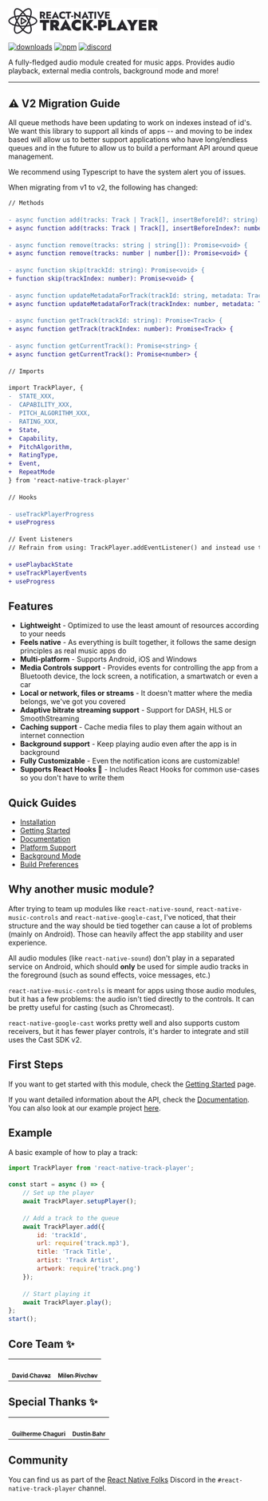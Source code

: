 <img src="docs/assets/optimized-logo.svg" width="300" />

[![downloads](https://img.shields.io/npm/dw/react-native-track-player.svg)](https://www.npmjs.com/package/react-native-track-player)
[![npm](https://img.shields.io/npm/v/react-native-track-player.svg)](https://www.npmjs.com/package/react-native-track-player) 
[![discord](https://img.shields.io/discord/567636850513018880.svg)](https://discordapp.com/invite/ya2XDCR)

A fully-fledged audio module created for music apps. Provides audio playback, external media controls, background mode and more!

---

## ⚠️ V2 Migration Guide

All queue methods have been updating to work on indexes instead of id's. We want this library to support all kinds of apps -- and moving to be index based will allow us to better support applications who have long/endless queues and in the future to allow us to build a performant API around queue management.

We recommend using Typescript to have the system alert you of issues.

When migrating from v1 to v2, the following has changed:

```diff
// Methods

- async function add(tracks: Track | Track[], insertBeforeId?: string): Promise<void> {
+ async function add(tracks: Track | Track[], insertBeforeIndex?: number): Promise<void> {

- async function remove(tracks: string | string[]): Promise<void> {
+ async function remove(tracks: number | number[]): Promise<void> {

- async function skip(trackId: string): Promise<void> {
+ function skip(trackIndex: number): Promise<void> {

- async function updateMetadataForTrack(trackId: string, metadata: TrackMetadataBase): Promise<void> {
+ async function updateMetadataForTrack(trackIndex: number, metadata: TrackMetadataBase): Promise<void> {

- async function getTrack(trackId: string): Promise<Track> {
+ async function getTrack(trackIndex: number): Promise<Track> {

- async function getCurrentTrack(): Promise<string> {
+ async function getCurrentTrack(): Promise<number> {

// Imports

import TrackPlayer, {
-  STATE_XXX,
-  CAPABILITY_XXX,
-  PITCH_ALGORITHM_XXX,
-  RATING_XXX,
+  State,
+  Capability,
+  PitchAlgorithm,
+  RatingType,
+  Event,
+  RepeatMode
} from 'react-native-track-player'

// Hooks

- useTrackPlayerProgress
+ useProgress

// Event Listeners
// Refrain from using: TrackPlayer.addEventListener() and instead use the provided hooks

+ usePlaybackState
+ useTrackPlayerEvents
+ useProgress
```

## Features

* **Lightweight** - Optimized to use the least amount of resources according to your needs
* **Feels native** - As everything is built together, it follows the same design principles as real music apps do
* **Multi-platform** - Supports Android, iOS and Windows
* **Media Controls support** - Provides events for controlling the app from a Bluetooth device, the lock screen, a notification, a smartwatch or even a car
* **Local or network, files or streams** - It doesn't matter where the media belongs, we've got you covered
* **Adaptive bitrate streaming support** - Support for DASH, HLS or SmoothStreaming
* **Caching support** - Cache media files to play them again without an internet connection
* **Background support** - Keep playing audio even after the app is in background
* **Fully Customizable** - Even the notification icons are customizable!
* **Supports React Hooks 🎣** - Includes React Hooks for common use-cases so you don't have to write them

## Quick Guides

* [Installation](https://react-native-track-player.js.org/install/)
* [Getting Started](https://react-native-track-player.js.org/getting-started/)
* [Documentation](https://react-native-track-player.js.org/documentation/)
* [Platform Support](https://react-native-track-player.js.org/platform-support/)
* [Background Mode](https://react-native-track-player.js.org/background/)
* [Build Preferences](https://react-native-track-player.js.org/build-preferences/)

## Why another music module?
After trying to team up modules like `react-native-sound`, `react-native-music-controls` and `react-native-google-cast`, I've noticed, that their structure and the way should be tied together can cause a lot of problems (mainly on Android). Those can heavily affect the app stability and user experience.

All audio modules (like `react-native-sound`) don't play in a separated service on Android, which should **only** be used for simple audio tracks in the foreground (such as sound effects, voice messages, etc.)

`react-native-music-controls` is meant for apps using those audio modules, but it has a few problems: the audio isn't tied directly to the controls. It can be pretty useful for casting (such as Chromecast).

`react-native-google-cast` works pretty well and also supports custom receivers, but it has fewer player controls, it's harder to integrate and still uses the Cast SDK v2.

## First Steps

If you want to get started with this module, check the [Getting Started](https://react-native-track-player.js.org/getting-started/) page.

If you want detailed information about the API, check the [Documentation](https://react-native-track-player.js.org/documentation/). You can also look at our example project [here](/example).

## Example

A basic example of how to play a track:

```javascript
import TrackPlayer from 'react-native-track-player';

const start = async () => {
    // Set up the player
    await TrackPlayer.setupPlayer();

    // Add a track to the queue
    await TrackPlayer.add({
        id: 'trackId',
        url: require('track.mp3'),
        title: 'Track Title',
        artist: 'Track Artist',
        artwork: require('track.png')
    });

    // Start playing it
    await TrackPlayer.play();
};
start();
```

## Core Team ✨

<table>
  <tr>
    <td align="center"><a href="https://github.com/dcvz"><img src="https://avatars.githubusercontent.com/u/2475932?v=4" width="100px;" alt=""/><br /><sub><b>David Chavez</b></sub></a><br /></td>
    <td align="center"><a href="https://github.com/mpivchev"><img src="https://avatars.githubusercontent.com/u/6960329?v=4" width="100px;" alt=""/><br /><sub><b>Milen Pivchev</b></sub></a><br /></td>
  </tr>
</table>

## Special Thanks ✨

<table>
  <tr>
    <td align="center"><a href="https://github.com/Guichaguri"><img src="https://avatars.githubusercontent.com/u/1813032?v=4" width="100px;" alt=""/><br /><sub><b>Guilherme Chaguri</b></sub></a><br /></td>
    <td align="center"><a href="https://github.com/curiousdustin"><img src="https://avatars.githubusercontent.com/u/1706540?v=4" width="100px;" alt=""/><br /><sub><b>Dustin Bahr</b></sub></a><br /></td>
  </tr>
</table>

## Community
You can find us as part of the [React Native Folks](https://discordapp.com/invite/ya2XDCR) Discord in the `#react-native-track-player` channel.
